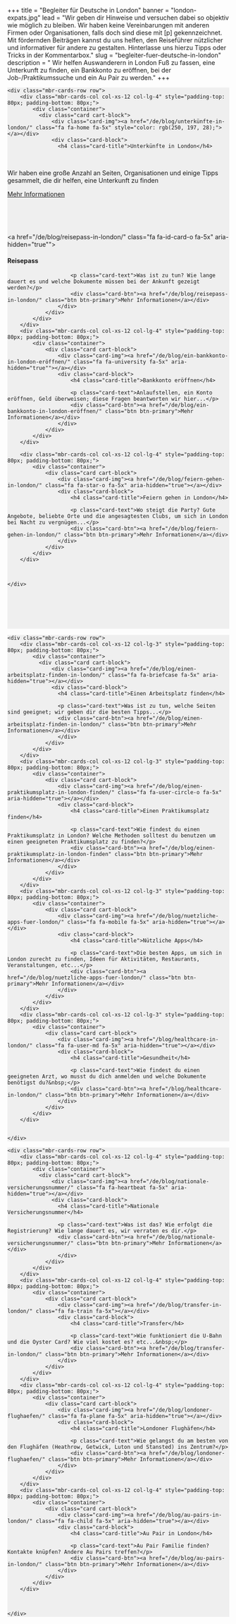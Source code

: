 ﻿+++
title = "Begleiter für Deutsche in London"
banner = "london-expats.jpg"
lead = "Wir geben dir Hinweise und versuchen dabei so objektiv wie möglich zu bleiben. Wir haben keine Vereinbarungen mit anderen Firmen oder Organisationen, falls doch sind diese mit [p] gekennzeichnet. Mit fördernden Beiträgen kannst du uns helfen, den Reiseführer nützlicher und informativer für andere zu gestalten. Hinterlasse uns hierzu Tipps oder Tricks in der Kommentarbox."
slug = "begleiter-fuer-deutsche-in-london"
description = " Wir helfen Auswanderern in London Fuß zu fassen, eine Unterkunft zu finden, ein Bankkonto zu eröffnen, bei der Job-/Praktikumssuche und ein Au Pair zu werden."
+++

<section class="mbr-cards mbr-section mbr-section-nopadding" id="features6-21" style="background-color: rgb(239, 239, 239);">



    <div class="mbr-cards-row row">
        <div class="mbr-cards-col col-xs-12 col-lg-4" style="padding-top: 80px; padding-bottom: 80px;">
            <div class="container">
              <div class="card cart-block">
                  <div class="card-img"><a href="/de/blog/unterkünfte-in-london/" class="fa fa-home fa-5x" style="color: rgb(250, 197, 28);"></a></div>
                  <div class="card-block">
                    <h4 class="card-title">Unterkünfte in London</h4>
                    <p class="card-text">Wir haben eine große Anzahl an Seiten, Organisationen und einige Tipps gesammelt, die dir       helfen, eine Unterkunft zu finden&nbsp;</p>
                    <div class="card-btn"><a href="/de/blog/unterkünfte-in-london/" class="btn btn-primary">Mehr Informationen</a> </div>
                    </div>
                </div>
            </div>
        </div>
        <div class="mbr-cards-col col-xs-12 col-lg-4" style="padding-top: 80px; padding-bottom: 80px;">
            <div class="container">
                <div class="card cart-block">
                    <div class="card-img"><a href="/de/blog/reisepass-in-london/" class="fa fa-id-card-o fa-5x" aria-hidden="true""></a></div>
                    <div class="card-block">
                        <h4 class="card-title">Reisepass</h4>

                        <p class="card-text">Was ist zu tun? Wie lange dauert es und welche Dokumente müssen bei der Ankunft gezeigt                                werden?</p>
                        <div class="card-btn"><a href="/de/blog/reisepass-in-london/" class="btn btn-primary">Mehr Informationen</a></div>
                    </div>
                </div>
            </div>
        </div>
        <div class="mbr-cards-col col-xs-12 col-lg-4" style="padding-top: 80px; padding-bottom: 80px;">
            <div class="container">
                <div class="card cart-block">
                    <div class="card-img"><a href="/de/blog/ein-bankkonto-in-london-eröffnen/" class="fa fa-university fa-5x" aria-hidden="true""></a></div>
                    <div class="card-block">
                        <h4 class="card-title">Bankkonto eröffnen</h4>

                        <p class="card-text">Anlaufstellen, ein Konto eröffnen, Geld überweisen; diese Fragen beantworten wir hier...</p>
                        <div class="card-btn"><a href="/de/blog/ein-bankkonto-in-london-eröffnen/" class="btn btn-primary">Mehr Informationen</a></div>
                    </div>
                </div>
            </div>
        </div>

        <div class="mbr-cards-col col-xs-12 col-lg-4" style="padding-top: 80px; padding-bottom: 80px;">
            <div class="container">
                <div class="card cart-block">
                    <div class="card-img"><a href="/de/blog/feiern-gehen-in-london/" class="fa fa-star-o fa-5x" aria-hidden="true"></a></div>
                    <div class="card-block">
                        <h4 class="card-title">Feiern gehen in London</h4>

                        <p class="card-text">Wo steigt die Party? Gute Angebote, beliebte Orte und die angesagtesten Clubs, um sich in London bei Nacht zu vergnügen...</p>
                        <div class="card-btn"><a href="/de/blog/feiern-gehen-in-london/" class="btn btn-primary">Mehr Informationen</a></div>
                    </div>
                </div>
            </div>
        </div>



    </div>
</section>

<section class="mbr-cards mbr-section mbr-section-nopadding" id="features6-22" style="background-color: rgb(239, 239, 239);">



    <div class="mbr-cards-row row">
        <div class="mbr-cards-col col-xs-12 col-lg-3" style="padding-top: 80px; padding-bottom: 80px;">
            <div class="container">
              <div class="card cart-block">
                  <div class="card-img"><a href="/de/blog/einen-arbeitsplatz-finden-in-london/" class="fa fa-briefcase fa-5x" aria-hidden="true"></a></div>
                  <div class="card-block">
                    <h4 class="card-title">Einen Arbeitsplatz finden</h4>

                    <p class="card-text">Was ist zu tun, welche Seiten sind geeignet; wir geben dir die besten Tipps...</p>
                    <div class="card-btn"><a href="/de/blog/einen-arbeitsplatz-finden-in-london/" class="btn btn-primary">Mehr Informationen</a></div>
                    </div>
                </div>
            </div>
        </div>
        <div class="mbr-cards-col col-xs-12 col-lg-3" style="padding-top: 80px; padding-bottom: 80px;">
            <div class="container">
                <div class="card cart-block">
                    <div class="card-img"><a href="/de/blog/einen-praktikumsplatz-in-london-finden/" class="fa fa-user-circle-o fa-5x" aria-hidden="true"></a></div>
                    <div class="card-block">
                        <h4 class="card-title">Einen Praktikumsplatz finden</h4>

                        <p class="card-text">Wie findest du einen Praktikumsplatz in London? Welche Methoden solltest du benutzen um einen geeigneten Praktikumsplatz zu finden?</p>
                        <div class="card-btn"><a href="/de/blog/einen-praktikumsplatz-in-london-finden" class="btn btn-primary">Mehr Informationen</a></div>
                    </div>
                </div>
            </div>
        </div>
        <div class="mbr-cards-col col-xs-12 col-lg-3" style="padding-top: 80px; padding-bottom: 80px;">
            <div class="container">
                <div class="card cart-block">
                    <div class="card-img"><a href="/de/blog/nuetzliche-apps-fuer-london/" class="fa fa-mobile fa-5x" aria-hidden="true"></a></div>
                    <div class="card-block">
                        <h4 class="card-title">Nützliche Apps</h4>

                        <p class="card-text">Die besten Apps, um sich in London zurecht zu finden, Ideen für Aktivitäten, Restaurants, Veranstaltungen, etc...</p>
                        <div class="card-btn"><a href="/de/blog/nuetzliche-apps-fuer-london/" class="btn btn-primary">Mehr Informationen</a></div>
                    </div>
                </div>
            </div>
        </div>
        <div class="mbr-cards-col col-xs-12 col-lg-3" style="padding-top: 80px; padding-bottom: 80px;">
            <div class="container">
                <div class="card cart-block">
                    <div class="card-img"><a href="/blog/healthcare-in-london/" class="fa fa-user-md fa-5x" aria-hidden="true"></a></div>
                    <div class="card-block">
                        <h4 class="card-title">Gesundheit</h4>

                        <p class="card-text">Wie findest du einen geeigneten Arzt, wo musst du dich anmelden und welche Dokumente benötigst du?&nbsp;</p>
                        <div class="card-btn"><a href="/blog/healthcare-in-london/" class="btn btn-primary">Mehr Informationen</a></div>
                    </div>
                </div>
            </div>
        </div>


    </div>
</section>

<section class="mbr-cards mbr-section mbr-section-nopadding" id="features6-2n" style="background-color: rgb(239, 239, 239);">



    <div class="mbr-cards-row row">
        <div class="mbr-cards-col col-xs-12 col-lg-4" style="padding-top: 80px; padding-bottom: 80px;">
            <div class="container">
              <div class="card cart-block">
                  <div class="card-img"><a href="/de/blog/nationale-versicherungsnummer/" class="fa fa-heartbeat fa-5x" aria-hidden="true"></a></div>
                  <div class="card-block">
                    <h4 class="card-title">Nationale Versicherungsnummer</h4>

                    <p class="card-text">Was ist das? Wie erfolgt die Registrierung? Wie lange dauert es, wir verraten es dir.</p>
                    <div class="card-btn"><a href="/de/blog/nationale-versicherungsnummer/" class="btn btn-primary">Mehr Informationen</a></div>
                    </div>
                </div>
            </div>
        </div>
        <div class="mbr-cards-col col-xs-12 col-lg-4" style="padding-top: 80px; padding-bottom: 80px;">
            <div class="container">
                <div class="card cart-block">
                    <div class="card-img"><a href="/de/blog/transfer-in-london/" class="fa fa-train fa-5x"></a></div>
                    <div class="card-block">
                        <h4 class="card-title">Transfer</h4>

                        <p class="card-text">Wie funktioniert die U-Bahn und die Oyster Card? Wie viel kostet es? etc...&nbsp;</p>
                        <div class="card-btn"><a href="/de/blog/transfer-in-london/" class="btn btn-primary">Mehr Informationen</a></div>
                    </div>
                </div>
            </div>
        </div>
        <div class="mbr-cards-col col-xs-12 col-lg-4" style="padding-top: 80px; padding-bottom: 80px;">
            <div class="container">
                <div class="card cart-block">
                    <div class="card-img"><a href="/de/blog/londoner-flughaefen/" class="fa fa-plane fa-5x" aria-hidden="true"></a></div>
                    <div class="card-block">
                        <h4 class="card-title">Londoner Flughäfen</h4>

                        <p class="card-text">Wie gelangst du am besten von den Flughäfen (Heathrow, Getwick, Luton und Stansted) ins Zentrum?</p>
                        <div class="card-btn"><a href="/de/blog/londoner-flughaefen/" class="btn btn-primary">Mehr Informationen</a></div>
                    </div>
                </div>
            </div>
        </div>
        <div class="mbr-cards-col col-xs-12 col-lg-4" style="padding-top: 80px; padding-bottom: 80px;">
            <div class="container">
                <div class="card cart-block">
                    <div class="card-img"><a href="/de/blog/au-pairs-in-london/" class="fa fa-child fa-5x" aria-hidden="true"></a></div>
                    <div class="card-block">
                        <h4 class="card-title">Au Pair in London</h4>

                        <p class="card-text">Au Pair Familie finden? Kontakte knüpfen? Andere Au Pairs treffen?</p>
                        <div class="card-btn"><a href="/de/blog/au-pairs-in-london/" class="btn btn-primary">Mehr Informationen</a></div>
                    </div>
                </div>
            </div>
        </div>



    </div>
</section>
